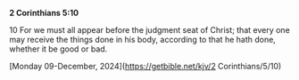 **2 Corinthians 5:10**

10 For we must all appear before the judgment seat of Christ; that every one may receive the things done in his body, according to that he hath done, whether it be good or bad.

[Monday 09-December, 2024](https://getbible.net/kjv/2 Corinthians/5/10)
